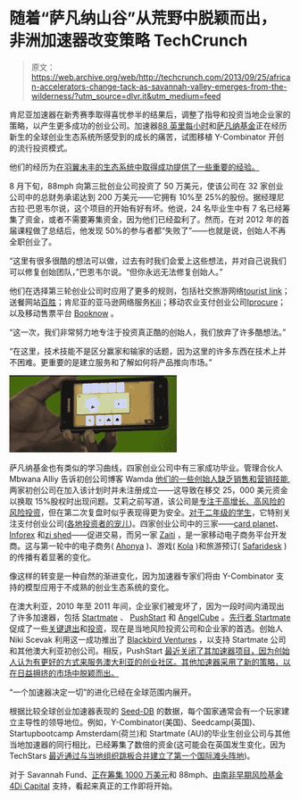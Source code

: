 # 随着“萨凡纳山谷”从荒野中脱颖而出，非洲加速器改变策略 TechCrunch

> 原文：<https://web.archive.org/web/http://techcrunch.com/2013/09/25/african-accelerators-change-tack-as-savannah-valley-emerges-from-the-wilderness/?utm_source=dlvr.it&utm_medium=feed>

肯尼亚加速器在新秀赛季取得喜忧参半的结果后，调整了指导和投资当地企业家的策略，以产生更多成功的创业公司。加速器[88 英里每小时](https://web.archive.org/web/20230129214458/http://www.88mph.ac/)和[萨凡纳基金](https://web.archive.org/web/20230129214458/http://www.savannah.vc/)正在经历新生的全球创业生态系统所感受到的成长的痛苦，试图移植 Y-Combinator 开创的流行投资模式。

他们的经历为[在羽翼未丰的生态系统中取得成功提供了一些重要的经验。](https://web.archive.org/web/20230129214458/https://techcrunch.com/2012/06/07/time-for-an-african-valley-sub-saharan-accelerators-start-to-emerge/)

8 月下旬，88mph 向第三批创业公司投资了 50 万美元，使该公司在 32 家创业公司中的总财务承诺达到 200 万美元——它拥有 10%至 25%的股份。据经理尼古拉·巴恩韦尔说，这个项目的开始有好有坏。他说，24 名毕业生中有 7 名已经筹集了资金，或者不需要筹集资金，因为他们已经盈利了。然而，在对 2012 年的首届课程做了总结后，他发现 50%的参与者都“失败了”——也就是说，创始人不再全职创业了。

“这里有很多很酷的想法可以做，过去有时我们会爱上这些想法，并对自己说我们可以修复创始团队，”巴恩韦尔说。“但你永远无法修复创始人。”

他们在选择第三轮创业公司时应用了更多的规则，包括社交旅游网络[tourist link](https://web.archive.org/web/20230129214458/http://www.touristlink.com/)；送餐网站[百胜](https://web.archive.org/web/20230129214458/http://www.yum.co.ke/)；肯尼亚的亚马逊网络服务[Kili](https://web.archive.org/web/20230129214458/http://kili.io/)；移动农业支付创业公司[Iprocure](https://web.archive.org/web/20230129214458/http://www.iprocure.co.ke/)；以及移动售票平台 [Booknow](https://web.archive.org/web/20230129214458/http://www.booknow.co.ke/) 。

“这一次，我们非常努力地专注于投资真正酷的创始人，我们放弃了许多酷想法。”

“在这里，技术技能不是区分赢家和输家的话题，因为这里的许多东西在技术上并不困难。更重要的是建立服务和了解如何将产品推向市场。”

![Screen Shot 2013-09-06 at 1.57.50 PM](img/f88860d81417db76ab1dc47afc3e1155.png)

萨凡纳基金也有类似的学习曲线，四家创业公司中有三家成功毕业。管理合伙人 Mbwana Alliy 告诉初创公司博客 Wamda [他们的一些创始人缺乏销售和营销技能](https://web.archive.org/web/20230129214458/http://www.wamda.com/2013/07/4-lessons-from-kenya-s-savannah-fund-for-investing-in-africa),两家初创公司在加入该计划时并未注册成立——这导致在移交 25，000 美元资金以换取 15%股权时出现问题。艾莉之前写道，该公司是[专注于高增长、高风险的风险投资](https://web.archive.org/web/20230129214458/http://www.savannah.vc/blog/2012/12/01/what-we-do-and-dont-fund-investment-thesis-part-1/)，但在第二次复盘时似乎表现得更为安全。[对于二年级的学生](https://web.archive.org/web/20230129214458/http://www.savannah.vc/blog/2013/09/05/announcing-the-2nd-accelerator-class-and-afrikoin-in-november/)，它特别关注支付创业公司([各地投资者的宠儿](https://web.archive.org/web/20230129214458/https://techcrunch.com/2013/06/11/izettle-a-european-square-rival-gets-6-6m-from-banco-santander-as-it-gears-up-for-a-global-push/))。四家创业公司中的三家——[card planet](https://web.archive.org/web/20230129214458/http://www.cardplanetsolutions.co.ke/)、 [Inforex](https://web.archive.org/web/20230129214458/http://inforexafrica.com/) 和[zi shed](https://web.archive.org/web/20230129214458/http://www.zished.com/)——促进交易，而另一家 [Zaiti](https://web.archive.org/web/20230129214458/http://zatiti.com/) ，是一家移动电子商务平台开发商。这与第一轮中的电子商务( [Ahonya](https://web.archive.org/web/20230129214458/http://www.ahonya.com/) )、游戏( [Kola](https://web.archive.org/web/20230129214458/http://www.kolastudios.com/) )和旅游预订( [Safaridesk](https://web.archive.org/web/20230129214458/http://www.safaridesk.com/) )的传播有着显著的变化。

像这样的转变是一种自然的渐进变化，因为加速器专家们将由 Y-Combinator 支持的模型应用于不成熟的创业生态系统的变化。

在澳大利亚，2010 年至 2011 年间，企业家们被宠坏了，因为一段时间内涌现出了许多加速器，包括 [Startmate](https://web.archive.org/web/20230129214458/http://www.startmate.com.au/) 、 [PushStart](https://web.archive.org/web/20230129214458/http://pushstart.com.au/) 和 [AngelCube](https://web.archive.org/web/20230129214458/http://www.angelcube.com/) 。[先行者 Startmate](https://web.archive.org/web/20230129214458/https://techcrunch.com/2011/03/28/an-incubator-from-down-under-meet-startmates-first-batch-of-aussie-startups/) 促成了一些[关键退出](https://web.archive.org/web/20230129214458/http://www.smh.com.au/technology/technology-news/startup-built-in-aussie-garage-bought-by-walmart-20111111-1naac.html)和[投资](https://web.archive.org/web/20230129214458/http://www.afr.com/p/technology/facebook_founder_thiel_buys_into_oIe7pFngy4T33usDpXRdPK)，现在是当地风险投资公司和企业家的首选。创始人 Niki Scevak 利用这一成功推出了 [Blackbird Ventures](https://web.archive.org/web/20230129214458/http://blackbird.vc/) ，以支持 Startmate 公司和其他澳大利亚初创公司。相反，PushStart [最近关闭了其加速器项目，因为创始人认为有更好的方式来服务澳大利亚的创业社区。其他加速器采用了新的策略，以在日益拥挤的市场中脱颖而出。](https://web.archive.org/web/20230129214458/http://pushstart.com.au/blog/the-new-pushstart-and-the-end-of-the-pushstart-accelerator/)

“一个加速器决定一切”的进化已经在全球范围内展开。

根据比较全球创业加速器表现的 [Seed-DB](https://web.archive.org/web/20230129214458/http://www.seed-db.com/accelerators) 的数据，每个国家通常会有一个玩家建立主导性的领导地位。例如，Y-Combinator(美国)、Seedcamp(英国)、Startupbootcamp Amsterdam(荷兰)和 Startmate (AU)的毕业生创业公司与其他当地加速器的同行相比，已经筹集了数倍的资金(这可能会在英国发生变化，因为 TechStars [最近通过与当地组织跳板合并建立了第一个国际滩头阵地](https://web.archive.org/web/20230129214458/https://techcrunch.com/2013/02/20/u-s-accelerator-techstars-goes-global-merges-with-uks-springboard-and-opens-its-first-international-outpost-in-london-something-feels-different-now-says-cohen/))。

对于 Savannah Fund、[正在筹集 1000 万美元](https://web.archive.org/web/20230129214458/https://techcrunch.com/2013/06/24/savannah-fund-first-batch/)和 88mph、[由南非早期风险基金 4Di Capital](https://web.archive.org/web/20230129214458/http://www.88mph.ac/press/88mph-seed-accelerator-receives-venture-capital-funding-from-4di-capital/) 支持，看起来真正的工作即将开始。
